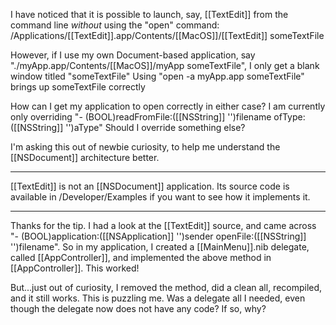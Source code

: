 

I have noticed that it is possible to launch, say, [[TextEdit]] from the command line _without_ using the "open" command:
/Applications/[[TextEdit]].app/Contents/[[MacOS]]/[[TextEdit]]   someTextFile

However, if I use my own Document-based application, say "./myApp.app/Contents/[[MacOS]]/myApp someTextFile", I only get a blank window titled "someTextFile"
Using "open -a myApp.app someTextFile" brings up someTextFile correctly

How can I get my application to open correctly in either case?  I am currently only overriding "- (BOOL)readFromFile:([[NSString]] '')filename ofType:([[NSString]] '')aType"
Should I override something else?

I'm asking this out of newbie curiosity, to help me understand the [[NSDocument]] architecture better.

----
[[TextEdit]] is not an [[NSDocument]] application. Its source code is available in /Developer/Examples if you want to see how it implements it.

----

Thanks for the tip.  I had a look at the [[TextEdit]] source, and came across "- (BOOL)application:([[NSApplication]] '')sender openFile:([[NSString]] '')filename".  So in my application, I created a [[MainMenu]].nib delegate, called [[AppController]], and implemented the above method in [[AppController]].  This worked!

But...just out of curiosity, I removed the method, did a clean all, recompiled, and it still works.  This is puzzling me.  Was a delegate all I needed, even though the delegate now does not have any code?  If so, why?